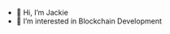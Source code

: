 - 👋 Hi, I’m Jackie
- 👀 I’m interested in Blockchain Development


<!---
tar0dev/tar0dev is a ✨ special ✨ repository because its `README.md` (this file) appears on your GitHub profile.
You can click the Preview link to take a look at your changes.
--->
